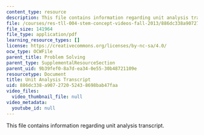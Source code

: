 ```yaml
---
content_type: resource
description: This file contains information regarding unit analysis transcript.
file: /courses/res-tll-004-stem-concept-videos-fall-2013/886dc338a907272052438698bab47faa_MITRES_TLL-004F13_UnitAnal.pdf
file_size: 141964
file_type: application/pdf
learning_resource_types: []
license: https://creativecommons.org/licenses/by-nc-sa/4.0/
ocw_type: OCWFile
parent_title: Problem Solving
parent_type: SupplementalResourceSection
parent_uid: 9b39fef0-8a7d-ea34-0e55-30b48721109e
resourcetype: Document
title: Unit Analysis Transcript
uid: 886dc338-a907-2720-5243-8698bab47faa
video_files:
  video_thumbnail_file: null
video_metadata:
  youtube_id: null
---
```

This file contains information regarding unit analysis transcript.
